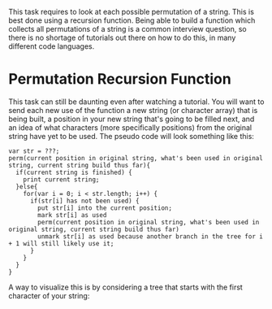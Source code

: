 This task requires to look at each possible permutation of a string. This is best done using a recursion function. Being able to build a function which collects all permutations of a string is a common interview question, so there is no shortage of tutorials out there on how to do this, in many different code languages.

# Permutation Recursion Function
This task can still be daunting even after watching a tutorial. You will want to send each new use of the function a new string (or character array) that is being built, a position in your new string that's going to be filled next, and an idea of what characters (more specifically positions) from the original string have yet to be used. The pseudo code will look something like this:

    var str = ???;
    perm(current position in original string, what's been used in original string, current string build thus far){
      if(current string is finished) {
        print current string;
      }else{
        for(var i = 0; i < str.length; i++) {
          if(str[i] has not been used) {
            put str[i] into the current position;
            mark str[i] as used
            perm(current position in original string, what's been used in original string, current string build thus far)
            unmark str[i] as used because another branch in the tree for i + 1 will still likely use it;
          }
        }
      }
    }
    
A way to visualize this is by considering a tree that starts with the first character of your string:
